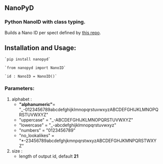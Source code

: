 ## NanoPyD

### Python NanoID with class typing.

Builds a Nano ID per spect defined by [this repo](https://github.com/ai/nanoid).

## Installation and Usage:

    `pip install nanopyd`

    `from nanopyd import NanoID`

    `id : NanoID = NanoID()`

### Parameters:

1. alphabet :
   - **"alphanumeric"**= "\_-0123456789abcdefghijklmnopqrstuvwxyzABCDEFGHIJKLMNOPQRSTUVWXYZ"
   - "uppercase" = "\_-ABCDEFGHIJKLMNOPQRSTUVWXYZ"
   - "lowercase" = "\_-abcdefghijklmnopqrstuvwxyz"
   - "numbers" = "0123456789"
   - "no_lookalikes" = "\*-23456789abcdefghjkmnpqrstwxyzABCDEFGHJKMNPQRSTWXYZ"
2. size :
   - length of output id, default **21**
